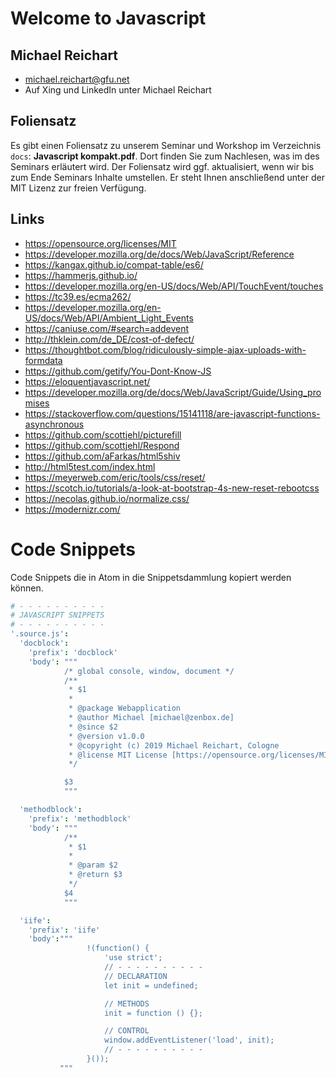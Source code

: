 # Welcome to Javascript

## Michael Reichart
- michael.reichart@gfu.net
- Auf Xing und LinkedIn unter Michael Reichart

## Foliensatz
Es gibt einen Foliensatz zu unserem Seminar und Workshop im Verzeichnis `docs`: **Javascript kompakt.pdf**. Dort finden Sie zum Nachlesen, was im des Seminars erläutert wird. Der Foliensatz wird ggf. aktualisiert, wenn wir bis zum Ende Seminars Inhalte umstellen. Er steht Ihnen anschließend unter der MIT Lizenz zur freien Verfügung.

## Links
- https://opensource.org/licenses/MIT
- https://developer.mozilla.org/de/docs/Web/JavaScript/Reference
- https://kangax.github.io/compat-table/es6/
- https://hammerjs.github.io/
- https://developer.mozilla.org/en-US/docs/Web/API/TouchEvent/touches
- https://tc39.es/ecma262/
- https://developer.mozilla.org/en-US/docs/Web/API/Ambient_Light_Events
- https://caniuse.com/#search=addevent
- http://thklein.com/de_DE/cost-of-defect/
- https://thoughtbot.com/blog/ridiculously-simple-ajax-uploads-with-formdata
- https://github.com/getify/You-Dont-Know-JS
- https://eloquentjavascript.net/
- https://developer.mozilla.org/de/docs/Web/JavaScript/Guide/Using_promises
- https://stackoverflow.com/questions/15141118/are-javascript-functions-asynchronous
- https://github.com/scottjehl/picturefill
- https://github.com/scottjehl/Respond
- https://github.com/aFarkas/html5shiv
- http://html5test.com/index.html
- https://meyerweb.com/eric/tools/css/reset/
- https://scotch.io/tutorials/a-look-at-bootstrap-4s-new-reset-rebootcss
- https://necolas.github.io/normalize.css/
- https://modernizr.com/

# Code Snippets
Code Snippets die in Atom in die Snippetsdammlung kopiert werden können.

```CoffeeScript
# - - - - - - - - - -
# JAVASCRIPT SNIPPETS
# - - - - - - - - - -
'.source.js':
  'docblock':
    'prefix': 'docblock'
    'body': """
            /* global console, window, document */
            /**
             * $1
             *
             * @package Webapplication
             * @author Michael [michael@zenbox.de]
             * @since $2
             * @version v1.0.0
             * @copyright (c) 2019 Michael Reichart, Cologne
             * @license MIT License [https://opensource.org/licenses/MIT]
             */

            $3
            """

  'methodblock':
    'prefix': 'methodblock'
    'body': """
            /**
             * $1
             *
             * @param $2
             * @return $3
             */
            $4
            """

  'iife':
    'prefix': 'iife'
    'body':"""
                 !(function() {
                     'use strict';
                     // - - - - - - - - - -
                     // DECLARATION
                     let init = undefined;

                     // METHODS
                     init = function () {};

                     // CONTROL
                     window.addEventListener('load', init);
                     // - - - - - - - - - -
                 }());
           """
```
